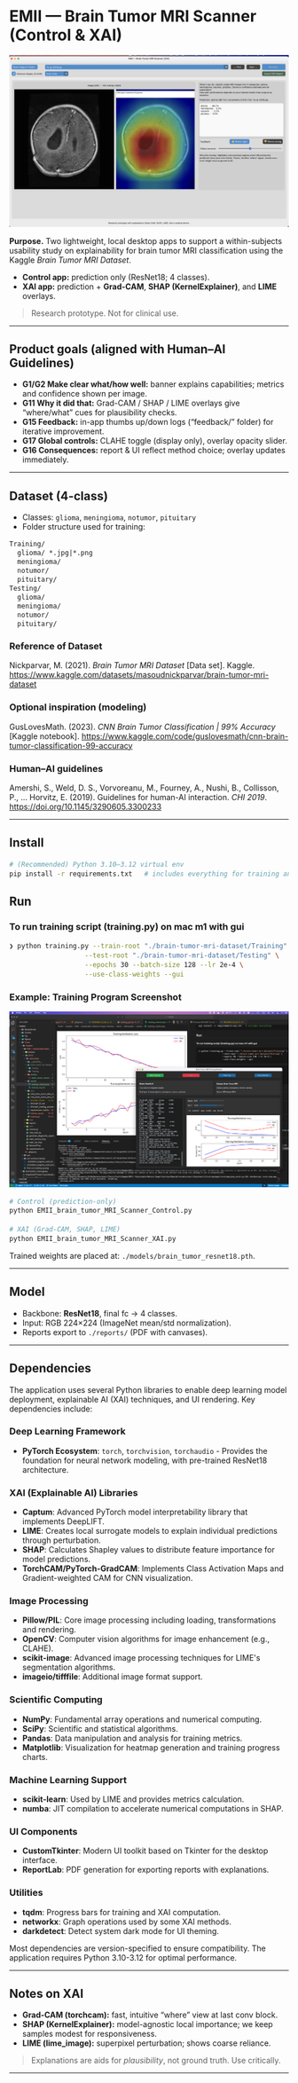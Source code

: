 # EMII — Brain Tumor MRI Scanner (Control & XAI)

![XAI Program applying GradCAM to glioma](./docs/screenshots/emii-glioma-grad.png)

**Purpose.** Two lightweight, local desktop apps to support a within-subjects usability study on explainability for brain tumor MRI classification using the Kaggle *Brain Tumor MRI Dataset*.  
- **Control app:** prediction only (ResNet18; 4 classes).  
- **XAI app:** prediction + **Grad-CAM**, **SHAP (KernelExplainer)**, and **LIME** overlays.

> Research prototype. Not for clinical use.

---

## Product goals (aligned with Human–AI Guidelines)
- **G1/G2 Make clear what/how well:** banner explains capabilities; metrics and confidence shown per image.
- **G11 Why it did that:** Grad-CAM / SHAP / LIME overlays give “where/what” cues for plausibility checks.
- **G15 Feedback:** in-app thumbs up/down logs (“feedback/” folder) for iterative improvement.
- **G17 Global controls:** CLAHE toggle (display only), overlay opacity slider.
- **G16 Consequences:** report & UI reflect method choice; overlay updates immediately.

---

## Dataset (4-class)
- Classes: `glioma`, `meningioma`, `notumor`, `pituitary`
- Folder structure used for training:
```
Training/
  glioma/ *.jpg|*.png
  meningioma/
  notumor/
  pituitary/
Testing/
  glioma/
  meningioma/
  notumor/
  pituitary/
```

### Reference of Dataset
Nickparvar, M. (2021). *Brain Tumor MRI Dataset* [Data set]. Kaggle. https://www.kaggle.com/datasets/masoudnickparvar/brain-tumor-mri-dataset

### Optional inspiration (modeling)
GusLovesMath. (2023). *CNN Brain Tumor Classification | 99% Accuracy* [Kaggle notebook]. https://www.kaggle.com/code/guslovesmath/cnn-brain-tumor-classification-99-accuracy

### Human–AI guidelines
Amershi, S., Weld, D. S., Vorvoreanu, M., Fourney, A., Nushi, B., Collisson, P., … Horvitz, E. (2019). Guidelines for human-AI interaction. *CHI 2019*. https://doi.org/10.1145/3290605.3300233

---

## Install

```bash
# (Recommended) Python 3.10–3.12 virtual env
pip install -r requirements.txt   # includes everything for training and XAI
```

## Run

### To run training script  (training.py) on mac m1 with gui
```bash
❯ python training.py --train-root "./brain-tumor-mri-dataset/Training" \
                   --test-root "./brain-tumor-mri-dataset/Testing" \
                   --epochs 30 --batch-size 128 --lr 2e-4 \
                   --use-class-weights --gui
```

### Example: Training Program Screenshot

![Training Program Running](./docs/screenshots/training.png)

```bash
# Control (prediction-only)
python EMII_brain_tumor_MRI_Scanner_Control.py

# XAI (Grad-CAM, SHAP, LIME)
python EMII_brain_tumor_MRI_Scanner_XAI.py
```

Trained weights are placed at: `./models/brain_tumor_resnet18.pth`.

---

## Model
- Backbone: **ResNet18**, final fc → 4 classes.
- Input: RGB 224×224 (ImageNet mean/std normalization).
- Reports export to `./reports/` (PDF with canvases).

---

## Dependencies

The application uses several Python libraries to enable deep learning model deployment, explainable AI (XAI) techniques, and UI rendering. Key dependencies include:

### Deep Learning Framework
- **PyTorch Ecosystem**: `torch`, `torchvision`, `torchaudio` - Provides the foundation for neural network modeling, with pre-trained ResNet18 architecture.

### XAI (Explainable AI) Libraries
- **Captum**: Advanced PyTorch model interpretability library that implements DeepLIFT.
- **LIME**: Creates local surrogate models to explain individual predictions through perturbation.
- **SHAP**: Calculates Shapley values to distribute feature importance for model predictions.
- **TorchCAM/PyTorch-GradCAM**: Implements Class Activation Maps and Gradient-weighted CAM for CNN visualization.

### Image Processing
- **Pillow/PIL**: Core image processing including loading, transformations and rendering.
- **OpenCV**: Computer vision algorithms for image enhancement (e.g., CLAHE).
- **scikit-image**: Advanced image processing techniques for LIME's segmentation algorithms.
- **imageio/tifffile**: Additional image format support.

### Scientific Computing
- **NumPy**: Fundamental array operations and numerical computing.
- **SciPy**: Scientific and statistical algorithms.
- **Pandas**: Data manipulation and analysis for training metrics.
- **Matplotlib**: Visualization for heatmap generation and training progress charts.

### Machine Learning Support
- **scikit-learn**: Used by LIME and provides metrics calculation.
- **numba**: JIT compilation to accelerate numerical computations in SHAP.

### UI Components
- **CustomTkinter**: Modern UI toolkit based on Tkinter for the desktop interface.
- **ReportLab**: PDF generation for exporting reports with explanations.

### Utilities
- **tqdm**: Progress bars for training and XAI computation.
- **networkx**: Graph operations used by some XAI methods.
- **darkdetect**: Detect system dark mode for UI theming.

Most dependencies are version-specified to ensure compatibility. The application requires Python 3.10-3.12 for optimal performance.


---

## Notes on XAI
- **Grad-CAM (torchcam):** fast, intuitive “where” view at last conv block.
- **SHAP (KernelExplainer):** model-agnostic local importance; we keep samples modest for responsiveness.
- **LIME (lime_image):** superpixel perturbation; shows coarse reliance.

> Explanations are aids for *plausibility*, not ground truth. Use critically.

---

